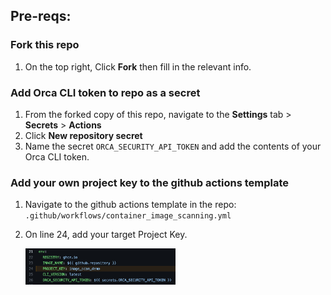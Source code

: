 ## Pre-reqs:

### Fork this repo 

1. On the top right, Click **Fork** then fill in the relevant info.
   
### Add Orca CLI token to repo as a secret

1. From the forked copy of this repo, navigate to the **Settings** tab > **Secrets** > **Actions**
2. Click **New repository secret**
3. Name the secret ```ORCA_SECURITY_API_TOKEN``` and add the contents of your Orca CLI token.

### Add your own project key to the github actions template

1. Navigate to the github actions template in the repo: ```.github/workflows/container_image_scanning.yml``` 
2. On line 24, add your target Project Key.


   <img src="https://github.com/kinners00/web_app/raw/main/assets/project_key.png" alt="Employee data" width="50%" height="50%" title="personal_access_token">